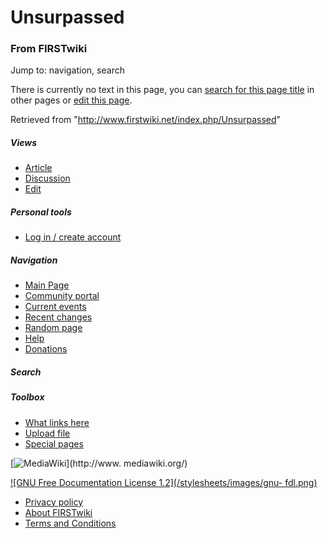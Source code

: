 # Unsurpassed

### From FIRSTwiki

Jump to: navigation, search

There is currently no text in this page, you can [search for this page
title](/index.php/Special:Search/Unsurpassed "Special:Search/Unsurpassed" ) in
other pages or [edit this
page](http://www.firstwiki.net/index.php?title=Unsurpassed&action=edit
"http://www.firstwiki.net/index.php?title=Unsurpassed&action=edit" ).

Retrieved from "<http://www.firstwiki.net/index.php/Unsurpassed>"

##### Views

  * [Article](/index.php?title=Unsurpassed&action=edit)
  * [Discussion](/index.php?title=Talk:Unsurpassed&action=edit)
  * [Edit](/index.php?title=Unsurpassed&action=edit)

##### Personal tools

  * [Log in / create account](/index.php?title=Special:Userlogin&returnto=Unsurpassed)

[](/index.php/Main_Page "Main Page" )

##### Navigation

  * [Main Page](/index.php/Main_Page)
  * [Community portal](/index.php/FIRSTwiki:Community_portal)
  * [Current events](/index.php/Current_events)
  * [Recent changes](/index.php/Special:Recentchanges)
  * [Random page](/index.php/Special:Random)
  * [Help](/index.php/Help:Contents)
  * [Donations](/index.php/FIRSTwiki:Site_support)

##### Search



##### Toolbox

  * [What links here](/index.php/Special:Whatlinkshere/Unsurpassed)
  * [Upload file](/index.php/Special:Upload)
  * [Special pages](/index.php/Special:Specialpages)

[![MediaWiki](/skins/common/images/poweredby_mediawiki_88x31.png)](http://www.
mediawiki.org/)

[![GNU Free Documentation License 1.2](/stylesheets/images/gnu-
fdl.png)](http://www.gnu.org/copyleft/fdl.html)

  * [Privacy policy](/index.php/FIRSTwiki:Privacy_policy "FIRSTwiki:Privacy policy" )
  * [About FIRSTwiki](/index.php/FIRSTwiki:About "FIRSTwiki:About" )
  * [Terms and Conditions](/index.php/FIRSTwiki:Terms_and_conditions "FIRSTwiki:Terms and conditions" )

